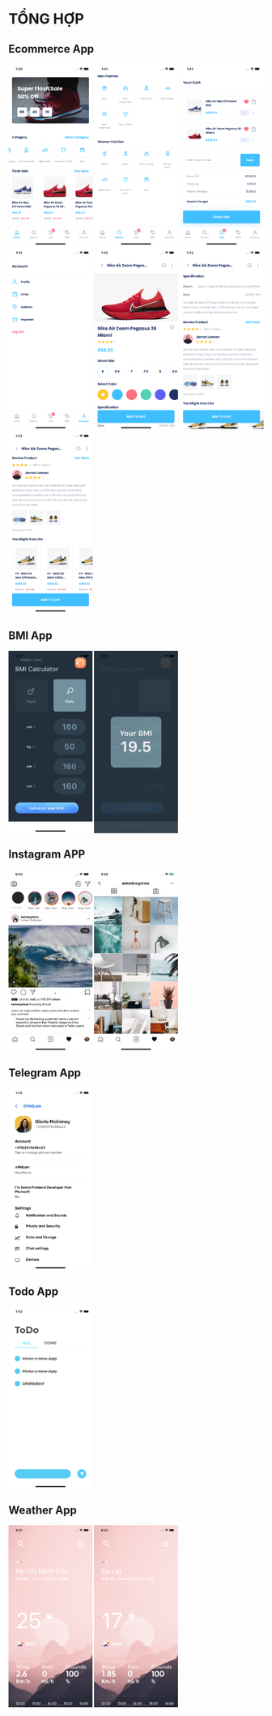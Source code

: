 # TỔNG HỢP
## Ecommerce App
  <div style="display: flex; justify-content: space-between; flex-wrap: wrap;">
    <img style="width: 33%; margin-bottom: 0.5%" src="./screenshots/Ecommerce/Simulator Screen Shot - iPhone 11 - 2020-10-16 at 13.40.52.png" />
    <img style="width: 33%; margin-bottom: 0.5%" src="./screenshots/Ecommerce/Simulator Screen Shot - iPhone 11 - 2020-10-16 at 13.41.12.png" />
    <img style="width: 33%; margin-bottom: 0.5%" src="./screenshots/Ecommerce/Simulator Screen Shot - iPhone 11 - 2020-10-16 at 13.41.29.png" />
    <img style="width: 33%; margin-bottom: 0.5%" src="./screenshots/Ecommerce/Simulator Screen Shot - iPhone 11 - 2020-10-16 at 13.41.40.png" />
    <img style="width: 33%; margin-bottom: 0.5%" src="./screenshots/Ecommerce/Simulator Screen Shot - iPhone 11 - 2020-10-16 at 13.42.01.png" />
    <img style="width: 33%; margin-bottom: 0.5%" src="./screenshots/Ecommerce/Simulator Screen Shot - iPhone 11 - 2020-10-16 at 13.42.15.png" />
    <img style="width: 33%; margin-bottom: 0.5%" src="./screenshots/Ecommerce/Simulator Screen Shot - iPhone 11 - 2020-10-16 at 13.42.24.png" />
  </div>

## BMI App
  <div style="display: flex; flex-wrap: wrap;">
    <img src="./screenshots/BMI/Simulator Screen Shot - iPhone 11 - 2020-10-16 at 14.20.32.png" style="width: 33%; margin-right: 0.5%"/>
    <img src="./screenshots/BMI/Simulator Screen Shot - iPhone 11 - 2020-10-16 at 14.20.42.png" style="width: 33%;"/>
  </div>

## Instagram APP
  <div style="display: flex; flex-wrap: wrap;">
    <img style="width: 33%; margin-right: 0.5%" src="./screenshots/Instagram/Simulator Screen Shot - iPhone 11 - 2020-10-16 at 17.00.37.png" />
    <img style="width: 33%;" src="./screenshots/Instagram/Simulator Screen Shot - iPhone 11 - 2020-10-16 at 15.56.37.png" />
  </div>

## Telegram App
  <div style="display: flex; flex-wrap: wrap;">
    <img style="width: 33%; margin-right: 0.5%" src="./screenshots/Telegram/Simulator Screen Shot - iPhone 11 - 2020-10-16 at 13.42.15.png" />
  </div>

## Todo App
  <div style="display: flex; flex-wrap: wrap;">
    <img style="width: 33%; margin-right: 0.5%" src="./screenshots/Todo/Simulator Screen Shot - iPhone 11 - 2020-10-16 at 13.42.37.png.png" />
  </div>

## Weather App
  <div style="display: flex; flex-wrap: wrap;">
    <img style="width: 33%; margin-right: 0.5%" src="./screenshots/Weather/Simulator Screen Shot - iPhone 11 - 2020-10-17 at 08.31.54.png" />
    <img style="width: 33%;" src="./screenshots/Weather/Simulator Screen Shot - iPhone 11 - 2020-10-17 at 08.32.30.png" />
  </div>